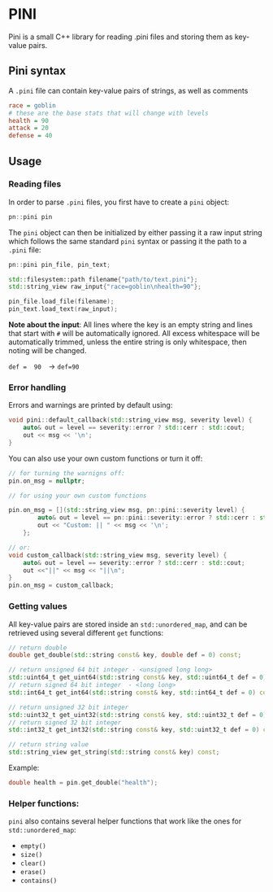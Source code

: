 # PINI

Pini is a small C++ library for reading .pini files and storing them as key-value pairs.

## Pini syntax

A `.pini` file can contain key-value pairs of strings, as well as comments

```ini	
race = goblin
# these are the base stats that will change with levels
health = 90
attack = 20
defense = 40

```

## Usage

### Reading files

In order to parse `.pini` files, you first have to create a `pini` object:

```cpp
pn::pini pin
```

The `pini` object can then be initialized by either passing it a raw input string which follows the same standard `pini` syntax or passing it the path to a `.pini` file:

```cpp
pn::pini pin_file, pin_text;

std::filesystem::path filename{"path/to/text.pini"};
std::string_view raw_input{"race=goblin\nhealth=90"};

pin_file.load_file(filename);
pin_text.load_text(raw_input);
```

**Note about the input**:
All lines where the key is an empty string  and lines that start with `#` will be automatically ignored.
All excess whitespace will be automatically trimmed, unless the entire string is only whitespace, then noting will be changed.

` def =  90   `-> `def=90`

### Error handling

Errors and warnings are printed by default using:

```cpp
void pini::default_callback(std::string_view msg, severity level) {
	auto& out = level == severity::error ? std::cerr : std::cout;
	out << msg << '\n';
}
```

You can also use your own custom functions or turn it off:

```cpp
// for turning the warnigns off:
pin.on_msg = nullptr;

// for using your own custom functions

pin.on_msg = [](std::string_view msg, pn::pini::severity level) {
		auto& out = level == pn::pini::severity::error ? std::cerr : std::cout;
		out << "Custom: || " << msg << '\n';
	};

// or:
void custom_callback(std::string_view msg, severity level) {
	auto& out = level == severity::error ? std::cerr : std::cout;
	out <<"||" << msg << "||\n";
}
pin.on_msg = custom_callback;
```

### Getting values

All key-value pairs are stored inside an `std::unordered_map`, and can be retrieved using several different `get` functions: 

```cpp
// return double
double get_double(std::string const& key, double def = 0) const;

// return unsigned 64 bit integer - <unsigned long long>
std::uint64_t get_uint64(std::string const& key, std::uint64_t def = 0) const;
// return signed 64 bit integer  - <long long>
std::int64_t get_int64(std::string const& key, std::int64_t def = 0) const;

// return unsigned 32 bit integer
std::uint32_t get_uint32(std::string const& key, std::uint32_t def = 0) const;
// return signed 32 bit integer
std::int32_t get_int32(std::string const& key, std::uint32_t def = 0) const;

// return string value
std::string_view get_string(std::string const& key) const;
```

Example: 

```cpp
double health = pin.get_double("health");
```

### Helper functions: 

`pini` also contains several helper functions that work like the ones for `std::unordered_map`:

- `empty()`
- `size()`
- `clear()`
- `erase()`
- `contains()`

